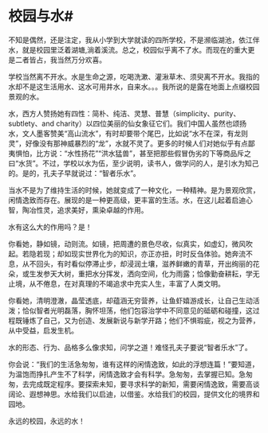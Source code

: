 # 校园与水#
不知是偶然，还是注定，我从小学到大学就读的四所学校，不是濒临湖池，依江伴水，就是校园里泛着湖塘,淌着溪流。总之，校园似乎离不了水。而现在的重大更是二者皆占，我当然万分欢喜。 


学校当然离不开水。水是生命之源，吃喝洗漱、灌湫草木、须臾离不开水。我指的水却不是这生活用水、这水可用井水，自来水。。。我所说的是露在地面上点缀校园景观的水。 


水，西方人赞扬她有四性：简朴、纯洁、灵慧、普慧（simplicity、purity、subtlety、and charity）以四位美丽的仙女象征它们。我们中国人虽然也颂扬水，文人墨客赞美“高山流水”，有时却要带个尾巴，比如说“水不在深，有龙则灵”，好像没有那神威暴烈的“龙”，水就不灵了。更多的时候人们对她似乎有点鄙夷惧怕，比方说：“水性扬花”“洪水猛兽”，甚至把那些假冒伪劣的下等商品斥之曰“水货”。不过，学校以水为伍，至少说明，读书人，做学问的人，是引水为知己的。是的，孔夫子早就说过：“智者乐水”。 


当水不是为了维持生活的时候，她就变成了一种文化，一种精神。是为景观欣赏，闲情逸致而存在。展现的是一种更高级，更丰富的生活。水，在这儿起着启迪心智，陶冶性灵，追求美好，熏染卓越的作用。 


水有这么大的作用吗？是！ 


你看她，静如镜，动则流。如镜，把周遭的景色尽收，似真实，如虚幻，微风吹起。若隐若现；却如现实世界化为的知识，亦正亦扭，时时反刍体验。她奔流不息，从不回头，有时看似停滞止步，却浸润土壤，滋养鲜嫩的青草，开出绚丽的花朵，或生发参天大树，重把水分挥发，洒向空间，化为雨露；恰像勤奋耕耘，学无止境，从不倦息，在对真理的不竭追求中充实人生，丰富了人类文明。 


你看她，清明澄澈，晶莹透底，却蕴涵无穷营养，让鱼虾嬉游成长，让自己生动活泼；恰似智者光明磊落，胸怀坦荡，他们包容治学中不同意见的砥砺和碰撞，这过程既锤炼了自己，又为创造、发展新说与新学开路；他们不惧瑕疵，视之为营养，从中受益，启发生机。 


水的形态、行为、品格多么像求知，问学之道！难怪孔夫子要说“智者乐水”了。 


你会说：“我们的生活急匆匆，谁有这样的闲情逸致，如此的浮想连篇！”要知道，为温饱而挣扎产生不了科学，闲情逸致才会有科学。急匆匆，去掌握已知。急匆匆，去完成既定程序。要探索未知，要寻求科学的新知，需要闲情逸致，需要高谈阔论、遐想神思。水给我们以启迪，以借鉴。水给我们的校园，提供文化的境界和园地。 


永远的校园，永远的水！
 